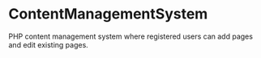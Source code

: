 # ContentManagementSystem
PHP content management system where registered users can add pages and edit existing pages. 
